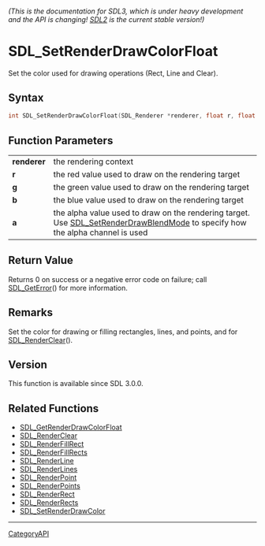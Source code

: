 ###### (This is the documentation for SDL3, which is under heavy development and the API is changing! [SDL2](https://wiki.libsdl.org/SDL2/) is the current stable version!)
# SDL_SetRenderDrawColorFloat

Set the color used for drawing operations (Rect, Line and Clear).

## Syntax

```c
int SDL_SetRenderDrawColorFloat(SDL_Renderer *renderer, float r, float g, float b, float a);

```

## Function Parameters

|                  |                                                                                                                                                             |
| ---------------- | ----------------------------------------------------------------------------------------------------------------------------------------------------------- |
| **renderer**     | the rendering context                                                                                                                                       |
| **r**            | the red value used to draw on the rendering target                                                                                                          |
| **g**            | the green value used to draw on the rendering target                                                                                                        |
| **b**            | the blue value used to draw on the rendering target                                                                                                         |
| **a**            | the alpha value used to draw on the rendering target. Use [SDL_SetRenderDrawBlendMode](SDL_SetRenderDrawBlendMode) to specify how the alpha channel is used |

## Return Value

Returns 0 on success or a negative error code on failure; call
[SDL_GetError](SDL_GetError)() for more information.

## Remarks

Set the color for drawing or filling rectangles, lines, and points, and for
[SDL_RenderClear](SDL_RenderClear)().

## Version

This function is available since SDL 3.0.0.

## Related Functions

* [SDL_GetRenderDrawColorFloat](SDL_GetRenderDrawColorFloat)
* [SDL_RenderClear](SDL_RenderClear)
* [SDL_RenderFillRect](SDL_RenderFillRect)
* [SDL_RenderFillRects](SDL_RenderFillRects)
* [SDL_RenderLine](SDL_RenderLine)
* [SDL_RenderLines](SDL_RenderLines)
* [SDL_RenderPoint](SDL_RenderPoint)
* [SDL_RenderPoints](SDL_RenderPoints)
* [SDL_RenderRect](SDL_RenderRect)
* [SDL_RenderRects](SDL_RenderRects)
* [SDL_SetRenderDrawColor](SDL_SetRenderDrawColor)

----
[CategoryAPI](CategoryAPI)

